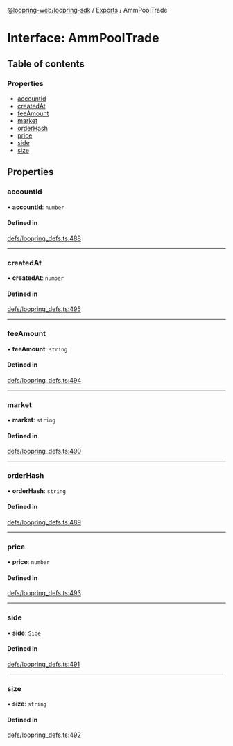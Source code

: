 [@loopring-web/loopring-sdk](../README.md) / [Exports](../modules.md) / AmmPoolTrade

# Interface: AmmPoolTrade

## Table of contents

### Properties

- [accountId](AmmPoolTrade.md#accountid)
- [createdAt](AmmPoolTrade.md#createdat)
- [feeAmount](AmmPoolTrade.md#feeamount)
- [market](AmmPoolTrade.md#market)
- [orderHash](AmmPoolTrade.md#orderhash)
- [price](AmmPoolTrade.md#price)
- [side](AmmPoolTrade.md#side)
- [size](AmmPoolTrade.md#size)

## Properties

### accountId

• **accountId**: `number`

#### Defined in

[defs/loopring_defs.ts:488](https://github.com/Loopring/loopring_sdk/blob/538bd47/src/defs/loopring_defs.ts#L488)

___

### createdAt

• **createdAt**: `number`

#### Defined in

[defs/loopring_defs.ts:495](https://github.com/Loopring/loopring_sdk/blob/538bd47/src/defs/loopring_defs.ts#L495)

___

### feeAmount

• **feeAmount**: `string`

#### Defined in

[defs/loopring_defs.ts:494](https://github.com/Loopring/loopring_sdk/blob/538bd47/src/defs/loopring_defs.ts#L494)

___

### market

• **market**: `string`

#### Defined in

[defs/loopring_defs.ts:490](https://github.com/Loopring/loopring_sdk/blob/538bd47/src/defs/loopring_defs.ts#L490)

___

### orderHash

• **orderHash**: `string`

#### Defined in

[defs/loopring_defs.ts:489](https://github.com/Loopring/loopring_sdk/blob/538bd47/src/defs/loopring_defs.ts#L489)

___

### price

• **price**: `number`

#### Defined in

[defs/loopring_defs.ts:493](https://github.com/Loopring/loopring_sdk/blob/538bd47/src/defs/loopring_defs.ts#L493)

___

### side

• **side**: [`Side`](../enums/Side.md)

#### Defined in

[defs/loopring_defs.ts:491](https://github.com/Loopring/loopring_sdk/blob/538bd47/src/defs/loopring_defs.ts#L491)

___

### size

• **size**: `string`

#### Defined in

[defs/loopring_defs.ts:492](https://github.com/Loopring/loopring_sdk/blob/538bd47/src/defs/loopring_defs.ts#L492)

